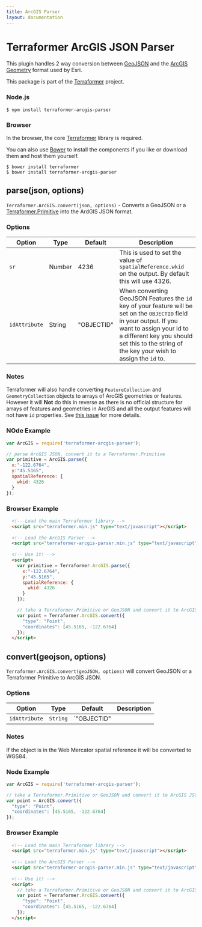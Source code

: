 ```yaml
---
title: ArcGIS Parser
layout: documentation
---
```


# Terraformer ArcGIS JSON Parser

This plugin handles 2 way conversion between [GeoJSON](http://geojson.org/geojson-spec.html) and the [ArcGIS Geometry](http://help.arcgis.com/en/arcgisserver/10.0/apis/rest/geometry.html) format used by Esri.

This package is part of the [Terraformer](https://github.com/Esri/Terraformer) project.

<!-- table_of_contents -->

### Node.js

    $ npm install terraformer-arcgis-parser

### Browser

In the browser, the core [Terraformer](http://github.com/esri/terraformer) library is required.

You can also use [Bower](http://bower.io/) to install the components if you like or download them and host them yourself.

```
$ bower install terraformer
$ bower install terraformer-arcgis-parser
```

## parse(json, options)

`Terraformer.ArcGIS.convert(json, options)` - Converts a GeoJSON or a [Terraformer.Primitive]() into the ArdGIS JSON format.

### Options

| Option | Type | Default | Description |
| --- | --- | --- | --- |
| `sr` | Number | 4236 | This is used to set the value of `spatialReference.wkid` on the output. By default this will use 4326. |
| `idAttribute` | String | "OBJECTID" |  When converting GeoJSON Features the `id` key of your feature will be set on the `OBJECTID` field in your output. If you want to assign your id to a different key you should set this to the string of the key your wish to assign the `id` to. |

### Notes
Terraformer will also handle converting `FeatureCollection` and `GeometryCollection` objects to arrays of ArcGIS geometries or features. However it will **Not** do this in reverse as there is no official structure for arrays of features and geometries in ArcGIS and all the output features will not have `id` properties. See [this issue](https://github.com/Esri/Terraformer/issues/104) for more details.

### NOde Example

```js
var ArcGIS = require('terraformer-arcgis-parser');

// parse ArcGIS JSON, convert it to a Terraformer.Primitive
var primitive = ArcGIS.parse({
  x:"-122.6764",
  y:"45.5165",
  spatialReference: {
    wkid: 4326
  }
});
```

### Browser Example
```html
  <!-- Load the main Terraformer library -->
  <script src="terraformer.min.js" type="text/javascript"></script>
  
  <!-- Load the ArcGIS Parser -->
  <script src="terraformer-arcgis-parser.min.js" type="text/javascript"></script>
  
  <!-- Use it! -->
  <script>
    var primitive = Terraformer.ArcGIS.parse({
      x:"-122.6764",
      y:"45.5165",
      spatialReference: {
        wkid: 4326
      }
    });

    // take a Terraformer.Primitive or GeoJSON and convert it to ArcGIS JSON
    var point = Terraformer.ArcGIS.convert({
      "type": "Point",
      "coordinates": [45.5165, -122.6764]
    });
  </script>
  ```

## convert(geojson, options)
`Terraformer.ArcGIS.convert(geoJSON, options)` will convert GeoJSON or a Terraformer Primitive to ArcGIS JSON.

### Options
| Option | Type | Default | Description |
| --- | --- | --- | --- |
| `idAttribute` | `String` | `"OBJECTID" || "FID"` | When converting ArcGIS Feature the `attributes` will contain id of the feature. This is usually called `OBJECTID` or `FID`. If your feature does not use the `OBJECTID` or `FID` keys as its id, you should define what the key representing your Features ID is.

### Notes
If the object is in the Web Mercator spatial reference it will be converted to WGS84.

### Node Example

```js
var ArcGIS = require('terraformer-arcgis-parser');

// take a Terraformer.Primitive or GeoJSON and convert it to ArcGIS JSON
var point = ArcGIS.convert({
  "type": "Point",
  "coordinates": [45.5165, -122.6764]
});
```

### Browser Example

```html
  <!-- Load the main Terraformer library -->
  <script src="terraformer.min.js" type="text/javascript"></script>
  
  <!-- Load the ArcGIS Parser -->
  <script src="terraformer-arcgis-parser.min.js" type="text/javascript"></script>
  
  <!-- Use it! -->
  <script>
    // take a Terraformer.Primitive or GeoJSON and convert it to ArcGIS JSON
    var point = Terraformer.ArcGIS.convert({
      "type": "Point",
      "coordinates": [45.5165, -122.6764]
    });
  </script>
  ```